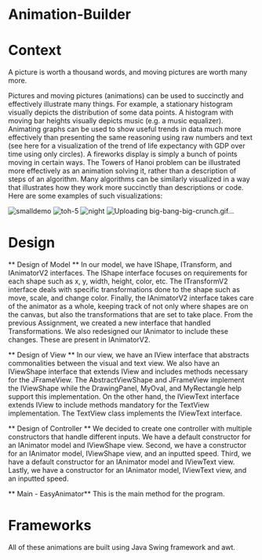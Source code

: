 # Animation-Builder

# Context

A picture is worth a thousand words, and moving pictures are worth many more.

Pictures and moving pictures (animations) can be used to succinctly and effectively illustrate many things. For example, a stationary histogram visually depicts the distribution of some data points. A histogram with moving bar heights visually depicts music (e.g. a music equalizer). Animating graphs can be used to show useful trends in data much more effectively than presenting the same reasoning using raw numbers and text (see here for a visualization of the trend of life expectancy with GDP over time using only circles). A fireworks display is simply a bunch of points moving in certain ways. The Towers of Hanoi problem can be illustrated more effectively as an animation solving it, rather than a description of steps of an algorithm. Many algorithms can be similarly visualized in a way that illustrates how they work more succinctly than descriptions or code. Here are some examples of such visualizations:

![smalldemo](https://user-images.githubusercontent.com/35156624/90906126-2ba8a800-e39f-11ea-9ab0-58348f7423d8.gif)
![toh-5](https://user-images.githubusercontent.com/35156624/90906131-2cd9d500-e39f-11ea-875c-47f4c73e33ea.gif)
![night](https://user-images.githubusercontent.com/35156624/90906142-2ea39880-e39f-11ea-9258-bbfec54dca47.gif)
![Uploading big-bang-big-crunch.gif…]()

# Design 

** Design of Model ** In our model, we have IShape, ITransform, and IAnimatorV2 interfaces. The IShape interface focuses on requirements for each shape such as x, y, width, height, color, etc. The ITransformV2 interface deals with specific transformations done to the shape such as move, scale, and change color. Finally, the IAnimatorV2 interface takes care of the animator as a whole, keeping track of not only where shapes are on the canvas, but also the transformations that are set to take place. From the previous Assignment, we created a new interface that handled Transformations. We also redesigned our IAnimator to include these changes. These are present in IAnimatorV2.

** Design of View ** In our view, we have an IView interface that abstracts commonalities between the visual and text view. We also have an IViewShape interface that extends IView and includes methods necessary for the JFrameView. The AbstractViewShape and JFrameView implement the IViewShape while the DrawingPanel, MyOval, and MyRectangle help support this implementation. On the other hand, the IViewText interface extends IView to include methods mandatory for the TextView implementation. The TextView class implements the IViewText interface.

** Design of Controller ** We decided to create one controller with multiple constructors that handle different inputs. We have a default constructor for an IAnimator model and IViewShape view. Second, we have a constructor for an IAnimator model, IViewShape view, and an inputted speed. Third, we have a default constructor for an IAnimator model and IViewText view. Lastly, we have a constructor for an IAnimator model, IViewText view, and an inputted speed.

** Main - EasyAnimator** This is the main method for the program.

# Frameworks 

All of these animations are built using Java Swing framework and awt. 
